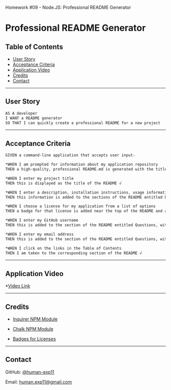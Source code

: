 Homework #09 - Node.JS: Professional README Generator
# Professional README Generator

## Table of Contents
 * [User Story](#user-story)
 * [Acceptance Criteria](#acceptance-criteria)
 * [Application Video](#application-video)
 * [Credits](#credits)
 * [Contact](#contact)

---

## User Story

```md
AS A developer
I WANT a README generator
SO THAT I can quickly create a professional README for a new project
```
---

## Acceptance Criteria

```md
GIVEN a command-line application that accepts user input-

*WHEN I am prompted for information about my application repository
THEN a high-quality, professional README.md is generated with the title of my project and sections entitled Description, Table of Contents, Installation, Usage, License, Contributing, Tests, and Questions √

*WHEN I enter my project title
THEN this is displayed as the title of the README √

*WHEN I enter a description, installation instructions, usage information, contribution guidelines, and test instructions
THEN this information is added to the sections of the README entitled Description, Installation, Usage, Contributing, and Tests √

*WHEN I choose a license for my application from a list of options
THEN a badge for that license is added near the top of the README and a notice is added to the section of the README entitled License that explains which license the application is covered under √

*WHEN I enter my GitHub username
THEN this is added to the section of the README entitled Questions, with a link to my GitHub profile √

*WHEN I enter my email address
THEN this is added to the section of the README entitled Questions, with instructions on how to reach me with additional questions √

*WHEN I click on the links in the Table of Contents
THEN I am taken to the corresponding section of the README √
```
---

## Application Video
*[Video Link](https://drive.google.com/file/d/12rUfH05v4u1UPlWX08dcCzTwotPvgXvj/view)

---

## Credits

* [Inquirer NPM Module](https://www.npmjs.com/package/inquirer)

* [Chalk NPM Module](https://www.npmjs.com/package/chalk)

* [Badges for Licenses](https://gist.github.com/lukas-h/2a5d00690736b4c3a7ba)

---

## Contact

GitHub: [@human-exp11](https://github.com/human-exp11/)

Email: [human.exp11@gmail.com](mailto:human.exp11@gmail.com)
